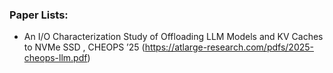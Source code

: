 
### Paper Lists:

- An I/O Characterization Study of Offloading LLM Models and KV Caches to NVMe SSD , CHEOPS ’25  (https://atlarge-research.com/pdfs/2025-cheops-llm.pdf)

